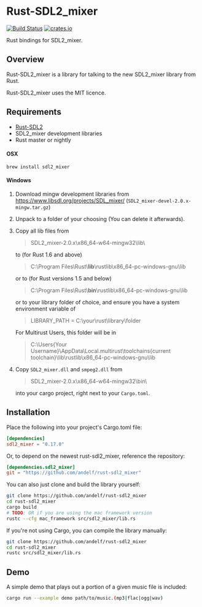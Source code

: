 Rust-SDL2_mixer
=============

[![Build Status](https://travis-ci.org/andelf/rust-sdl2_mixer.svg?branch=master)](https://travis-ci.org/andelf/rust-sdl2_mixer)
[![crates.io](http://meritbadge.herokuapp.com/sdl2_mixer)](https://crates.io/crates/sdl2_mixer)

Rust bindings for SDL2_mixer.

## Overview

Rust-SDL2_mixer is a library for talking to the new SDL2_mixer library from Rust.

Rust-SDL2_mixer uses the MIT licence.

## Requirements

* [Rust-SDL2](https://github.com/AngryLawyer/rust-sdl2)
* SDL2_mixer development libraries
* Rust master or nightly

#### OSX

    brew install sdl2_mixer
    
#### Windows

1. Download mingw development libraries from https://www.libsdl.org/projects/SDL_mixer/
(`SDL2_mixer-devel-2.0.x-mingw.tar.gz`)
2. Unpack to a folder of your choosing (You can delete it afterwards).
3. Copy all lib files from
    > SDL2_mixer-2.0.x\x86_64-w64-mingw32\lib\

    to (for Rust 1.6 and above) 
    > C:\Program Files\Rust\\**lib**\rustlib\x86_64-pc-windows-gnu\lib

    or to (for Rust versions 1.5 and below)
    > C:\Program Files\Rust\\**bin**\rustlib\x86_64-pc-windows-gnu\lib
    
    or to your library folder of choice, and ensure you have a system environment variable of
    > LIBRARY_PATH = C:\your\rust\library\folder

	For Multirust Users, this folder will be in
	> C:\Users\{Your Username}\AppData\Local\.multirust\toolchains\{current toolchain}\lib\rustlib\x86_64-pc-windows-gnu\lib
4. Copy `SDL2_mixer.dll` and `smpeg2.dll` from 
    > SDL2_mixer-2.0.x\x86_64-w64-mingw32\bin\

    into your cargo project, right next to your `Cargo.toml`.

## Installation

Place the following into your project's Cargo.toml file:

```toml
[dependencies]
sdl2_mixer = "0.17.0"
```

Or, to depend on the newest rust-sdl2_mixer, reference the repository:

```toml
[dependencies.sdl2_mixer]
git = "https://github.com/andelf/rust-sdl2_mixer"
```

You can also just clone and build the library yourself:

```bash
git clone https://github.com/andelf/rust-sdl2_mixer
cd rust-sdl2_mixer
cargo build
# TODO: OR if you are using the mac framework version
rustc --cfg mac_framework src/sdl2_mixer/lib.rs
```

If you're not using Cargo, you can compile the library manually:

```bash
git clone https://github.com/andelf/rust-sdl2_mixer
cd rust-sdl2_mixer
rustc src/sdl2_mixer/lib.rs
```

## Demo

A simple demo that plays out a portion of a given music file is included:

```bash
cargo run --example demo path/to/music.(mp3|flac|ogg|wav)
```
